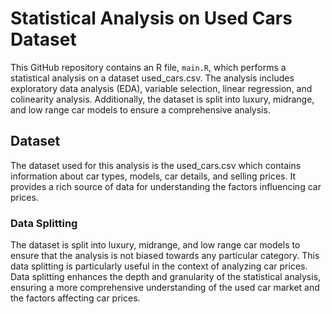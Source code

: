 # Statistical Analysis on Used Cars Dataset

This GitHub repository contains an R file, `main.R`, which performs a statistical analysis on a dataset used_cars.csv. The analysis includes exploratory data analysis (EDA), variable selection, linear regression, and colinearity analysis. Additionally, the dataset is split into luxury, midrange, and low range car models to ensure a comprehensive analysis.

## Dataset

The dataset used for this analysis is the used_cars.csv which contains information about car types, models, car details, and selling prices. It provides a rich source of data for understanding the factors influencing car prices.

### Data Splitting

The dataset is split into luxury, midrange, and low range car models to ensure that the analysis is not biased towards any particular category. This data splitting is particularly useful in the context of analyzing car prices. Data splitting enhances the depth and granularity of the statistical analysis, ensuring a more comprehensive understanding of the used car market and the factors affecting car prices.
